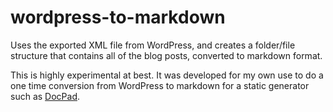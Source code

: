 wordpress-to-markdown
=====================

Uses the exported XML file from WordPress, and creates a folder/file structure that contains all of the blog posts, converted to markdown format.

This is highly experimental at best. It was developed for my own use to do a one time conversion from WordPress to markdown for a static generator such as [DocPad](https://github.com/bevry/docpad).
